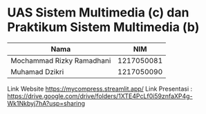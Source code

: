 # UAS Sistem Multimedia (c) dan Praktikum Sistem Multimedia (b)

| Nama                     | NIM         | 
|--------------------------|-------------|
| Mochammad Rizky Ramadhani| 1217050081  |
| Muhamad Dzikri           | 1217050090  |

Link Website https://mycompress.streamlit.app/
Link Presentasi : https://drive.google.com/drive/folders/1XTE4PcLf0i59znfaXP4g-Wk1Nkbyj7hA?usp=sharing
